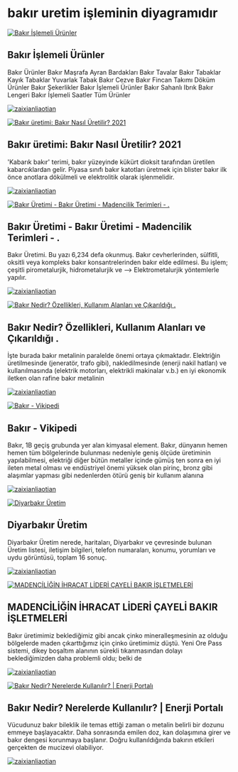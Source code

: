 # bakır uretim işleminin diyagramıdır
<a href="https://mnn.zoosnet.net/LR/Chatpre.aspx?id=MNN94995150&p=https://topgrinding.com/" target="_blank">![Bakır İşlemeli Ürünler](https://github.com/technlg/images/blob/main/44.jpg)</a>
## Bakır İşlemeli Ürünler
Bakır Ürünler Bakır Maşrafa Ayran Bardakları Bakır Tavalar Bakır Tabaklar Kayık Tabaklar Yuvarlak Tabak Bakır Cezve Bakır Fincan Takımı Döküm Ürünler Bakır Şekerlikler Bakır İşlemeli Ürünler Bakır Sahanlı Ibrık Bakır Lengeri Bakır İşlemeli Saatler Tüm Ürünler
<a href="https://mnn.zoosnet.net/LR/Chatpre.aspx?id=MNN94995150&p=https://topgrinding.com/" target="_blank"><img src="https://github.com/technlg/images/raw/main/chat11.jpg" alt="zaixianliaotian"/></a><a href="//whatsapp.shibangsoft.com/WhatsApp.php" ><img src="https://github.com/technlg/images/raw/main/chat11.png" alt=""></a>
<a href="https://mnn.zoosnet.net/LR/Chatpre.aspx?id=MNN94995150&p=https://topgrinding.com/" target="_blank">![Bakır üretimi: Bakır Nasıl Üretilir? 2021](https://github.com/technlg/images/blob/main/50.jpg)</a>
## Bakır üretimi: Bakır Nasıl Üretilir? 2021
'Kabarık bakır' terimi, bakır yüzeyinde kükürt dioksit tarafından üretilen kabarcıklardan gelir. Piyasa sınıfı bakır katotları üretmek için blister bakır ilk önce anotlara dökülmeli ve elektrolitik olarak işlenmelidir.
<a href="https://mnn.zoosnet.net/LR/Chatpre.aspx?id=MNN94995150&p=https://topgrinding.com/" target="_blank"><img src="https://github.com/technlg/images/raw/main/chat11.jpg" alt="zaixianliaotian"/></a><a href="//whatsapp.shibangsoft.com/WhatsApp.php" ><img src="https://github.com/technlg/images/raw/main/chat11.png" alt=""></a>
<a href="https://mnn.zoosnet.net/LR/Chatpre.aspx?id=MNN94995150&p=https://topgrinding.com/" target="_blank">![Bakır Üretimi - Bakır Üretimi - Madencilik Terimleri - .](https://github.com/technlg/images/blob/main/7.jpg)</a>
## Bakır Üretimi - Bakır Üretimi - Madencilik Terimleri - .
Bakır Üretimi. Bu yazı 6,234 defa okunmuş. Bakır cevherlerinden, sülfitli, oksitli veya kompleks bakır konsantrelerinden bakır elde edilmesi. Bu işlem; çeşitli pirometalurjik, hidrometalurjik ve —> Elektrometalurjik yöntemlerle yapılır.
<a href="https://mnn.zoosnet.net/LR/Chatpre.aspx?id=MNN94995150&p=https://topgrinding.com/" target="_blank"><img src="https://github.com/technlg/images/raw/main/chat11.jpg" alt="zaixianliaotian"/></a><a href="//whatsapp.shibangsoft.com/WhatsApp.php" ><img src="https://github.com/technlg/images/raw/main/chat11.png" alt=""></a>
<a href="https://mnn.zoosnet.net/LR/Chatpre.aspx?id=MNN94995150&p=https://topgrinding.com/" target="_blank">![Bakır Nedir? Özellikleri, Kullanım Alanları ve Çıkarıldığı .](https://github.com/technlg/images/blob/main/66.jpg)</a>
## Bakır Nedir? Özellikleri, Kullanım Alanları ve Çıkarıldığı .
İşte burada bakır metalinin paralelde önemi ortaya çıkmaktadır. Elektriğin üretilmesinde (jeneratör, trafo gibi), nakledilmesinde (enerji nakil hatları) ve kullanılmasında (elektrik motorları, elektrikli makinalar v.b.) en iyi ekonomik iletken olan rafine bakır metalinin
<a href="https://mnn.zoosnet.net/LR/Chatpre.aspx?id=MNN94995150&p=https://topgrinding.com/" target="_blank"><img src="https://github.com/technlg/images/raw/main/chat11.jpg" alt="zaixianliaotian"/></a><a href="//whatsapp.shibangsoft.com/WhatsApp.php" ><img src="https://github.com/technlg/images/raw/main/chat11.png" alt=""></a>
<a href="https://mnn.zoosnet.net/LR/Chatpre.aspx?id=MNN94995150&p=https://topgrinding.com/" target="_blank">![Bakır - Vikipedi](https://github.com/technlg/images/blob/main/23.jpg)</a>
## Bakır - Vikipedi
Bakır, 1B geçiş grubunda yer alan kimyasal element. Bakır, dünyanın hemen hemen tüm bölgelerinde bulunması nedeniyle geniş ölçüde üretiminin yapılabilmesi, elektriği diğer bütün metaller içinde gümüş ten sonra en iyi ileten metal olması ve endüstriyel önemi yüksek olan pirinç, bronz gibi alaşımlar yapması gibi nedenlerden ötürü geniş bir kullanım alanına 
<a href="https://mnn.zoosnet.net/LR/Chatpre.aspx?id=MNN94995150&p=https://topgrinding.com/" target="_blank"><img src="https://github.com/technlg/images/raw/main/chat11.jpg" alt="zaixianliaotian"/></a><a href="//whatsapp.shibangsoft.com/WhatsApp.php" ><img src="https://github.com/technlg/images/raw/main/chat11.png" alt=""></a>
<a href="https://mnn.zoosnet.net/LR/Chatpre.aspx?id=MNN94995150&p=https://topgrinding.com/" target="_blank">![Diyarbakır Üretim](https://github.com/technlg/images/blob/main/26.jpg)</a>
## Diyarbakır Üretim
Diyarbakır Üretim nerede, haritaları, Diyarbakır ve çevresinde bulunan Üretim listesi, iletişim bilgileri, telefon numaraları, konumu, yorumları ve uydu görüntüsü, toplam 16 sonuç.
<a href="https://mnn.zoosnet.net/LR/Chatpre.aspx?id=MNN94995150&p=https://topgrinding.com/" target="_blank"><img src="https://github.com/technlg/images/raw/main/chat11.jpg" alt="zaixianliaotian"/></a><a href="//whatsapp.shibangsoft.com/WhatsApp.php" ><img src="https://github.com/technlg/images/raw/main/chat11.png" alt=""></a>
<a href="https://mnn.zoosnet.net/LR/Chatpre.aspx?id=MNN94995150&p=https://topgrinding.com/" target="_blank">![MADENCİLİĞİN İHRACAT LİDERİ ÇAYELİ BAKIR İŞLETMELERİ](https://github.com/technlg/images/blob/main/41.jpg)</a>
## MADENCİLİĞİN İHRACAT LİDERİ ÇAYELİ BAKIR İŞLETMELERİ
Bakır üretimimiz beklediğimiz gibi ancak çinko mineralleşmesinin az olduğu bölgelerde maden çıkarttığımız için çinko üretimimiz düştü. Yeni Ore Pass sistemi, dikey boşaltım alanının sürekli tıkanmasından dolayı beklediğimizden daha problemli oldu; belki de
<a href="https://mnn.zoosnet.net/LR/Chatpre.aspx?id=MNN94995150&p=https://topgrinding.com/" target="_blank"><img src="https://github.com/technlg/images/raw/main/chat11.jpg" alt="zaixianliaotian"/></a><a href="//whatsapp.shibangsoft.com/WhatsApp.php" ><img src="https://github.com/technlg/images/raw/main/chat11.png" alt=""></a>
<a href="https://mnn.zoosnet.net/LR/Chatpre.aspx?id=MNN94995150&p=https://topgrinding.com/" target="_blank">![Bakır Nedir? Nerelerde Kullanılır? | Enerji Portalı](https://github.com/technlg/images/blob/main/20.jpg)</a>
## Bakır Nedir? Nerelerde Kullanılır? | Enerji Portalı
Vücudunuz bakır bileklik ile temas ettiği zaman o metalin belirli bir dozunu emmeye başlayacaktır. Daha sonrasında emilen doz, kan dolaşımına girer ve bakır dengesi korunmaya başlanır. Doğru kullanıldığında bakırın etkileri gerçekten de mucizevi olabiliyor.
<a href="https://mnn.zoosnet.net/LR/Chatpre.aspx?id=MNN94995150&p=https://topgrinding.com/" target="_blank"><img src="https://github.com/technlg/images/raw/main/chat11.jpg" alt="zaixianliaotian"/></a><a href="//whatsapp.shibangsoft.com/WhatsApp.php" ><img src="https://github.com/technlg/images/raw/main/chat11.png" alt=""></a>
